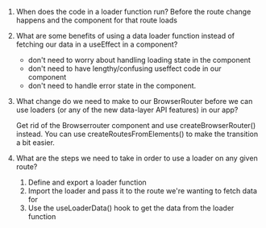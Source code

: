 1. When does the code in a loader function run?
Before the route change happens and the component for that route loads



2. What are some benefits of using a data loader function
   instead of fetching our data in a useEffect in a component?

   - don't need to worry about handling loading state in the component
   - don't need to have lengthy/confusing useffect code in our component
   - don't need to handle error state in the component. 
   
   
   
3. What change do we need to make to our BrowserRouter before
   we can use loaders (or any of the new data-layer API features)
   in our app?
   
   Get rid of the Browserrouter component and use createBrowserRouter() instead. 
   You can use createRoutesFromElements() to make the transition a bit easier. 
   
4. What are the steps we need to take in order to use
   a loader on any given route?

   1. Define and export a loader function 
   2. Import the loader and pass it to the route we're wanting to fetch data for 
   3. Use the useLoaderData() hook to get the data from the loader function 


   
